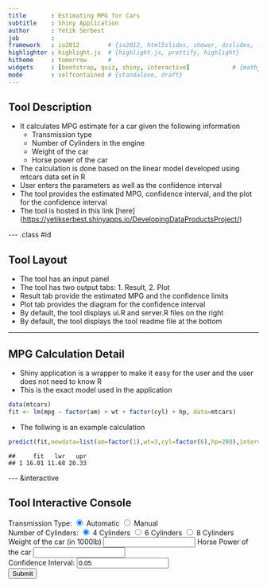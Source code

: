 ```yaml
---
title       : Estimating MPG for Cars
subtitle    : Shiny Application 
author      : Yetik Serbest
job         : 
framework   : io2012        # {io2012, html5slides, shower, dzslides, ...}
highlighter : highlight.js  # {highlight.js, prettify, highlight}
hitheme     : tomorrow      # 
widgets     : [bootstrap, quiz, shiny, interactive]            # {mathjax, quiz, bootstrap}
mode        : selfcontained # {standalone, draft}
---
```


## Tool Description

- It calculates MPG estimate for a car given the following information
  * Transmission type
  * Number of Cylinders in the engine
  * Weight of the car
  * Horse power of the car
- The calculation is done based on the linear model developed using mtcars data set in R
- User enters the parameters as well as the confidence interval
- The tool provides the estimated MPG, confidence interval, and the plot for the confidence interval
- The tool is hosted in this link [here] (https://yetikserbest.shinyapps.io/DevelopingDataProductsProject/)

--- .class #id 

## Tool Layout

* The tool has an input panel
* The tool has two output tabs: 1. Result, 2. Plot
* Result tab provide the estimated MPG and the confidence limits
* Plot tab provides the diagram for the confidence interval
* By default, the tool displays ui.R and server.R files on the right
* By default, the tool displays the tool readme file at the bottom

---

## MPG Calculation Detail

- Shiny application is a wrapper to make it easy for the user and the user does not need to know R
- This is the exact model used in the application


```r
data(mtcars)
fit <- lm(mpg ~ factor(am) + wt + factor(cyl) + hp, data=mtcars)
```

- The follwing is an example calculation


```r
predict(fit,newdata=list(am=factor(1),wt=3,cyl=factor(6),hp=280),interval=("confidence"), level=0.95)
```

```
##     fit   lwr   upr
## 1 16.01 11.68 20.33
```


--- &interactive

## Tool Interactive Console

<div class="row-fluid">
  <div id="transmission" class="control-group shiny-input-radiogroup">
    <label class="control-label" for="transmission">Transmission Type:</label>
    <label class="radio">
      <input type="radio" name="transmission" id="transmission1" value="0" checked="checked"/>
      <span>Automatic</span>
    </label>
    <label class="radio">
      <input type="radio" name="transmission" id="transmission2" value="1"/>
      <span>Manual</span>
    </label>
  </div>
  <div id="cylinder" class="control-group shiny-input-radiogroup">
    <label class="control-label" for="cylinder">Number of Cylinders:</label>
    <label class="radio">
      <input type="radio" name="cylinder" id="cylinder1" value="4" checked="checked"/>
      <span>4 Cylinders</span>
    </label>
    <label class="radio">
      <input type="radio" name="cylinder" id="cylinder2" value="6"/>
      <span>6 Cylinders</span>
    </label>
    <label class="radio">
      <input type="radio" name="cylinder" id="cylinder3" value="8"/>
      <span>8 Cylinders</span>
    </label>
  </div>
  <label for="weight">Weight of the car (in 1000lb)</label>
  <input id="weight" type="text" value=""/>
  <label for="horsepower">Horse Power of the car</label>
  <input id="horsepower" type="text" value=""/>
  <div>
    <label class="control-label" for="confint">Confidence Interval:</label>
    <input id="confint" type="slider" name="confint" value="0.05" class="jslider" data-from="0" data-to="1" data-step="0.004" data-skin="plastic" data-round="FALSE" data-locale="us" data-format="#,##0.#####" data-smooth="FALSE"/>
  </div>
  <div>
    <button type="submit" class="btn btn-primary">Submit</button>
  </div>
</div><div class="span8">
  <div id="nvd3plot" class="shiny-html-output nvd3 rChart"></div>
</div> 
